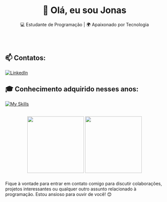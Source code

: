 <h1 align="center">👋 Olá, eu sou Jonas</h1>

<p align="center">
  💻 Estudante de Programação | 🌍 Apaixonado por Tecnologia
</p><br><br>



## 📫 Contatos:
<p>
  <a href="https://www.linkedin.com/in/seu-linkedin" target="_blank">
    <img src="https://skillicons.dev/icons?i=instagram" alt="LinkedIn" />
  </a>
</p>

## 🎓 Conhecimento adquirido nesses anos:
[![My Skills](https://skillicons.dev/icons?i=html,css,javascript,python,tailwind,react)](https://skillicons.dev)<br><br>


<div align="center">
  <img height="180em" src="https://github-readme-stats.vercel.app/api?username=Abnnerr&show_icons=true&theme=tokyonight"/>
  <img height="180em" src="https://github-readme-stats.vercel.app/api/top-langs/?username=Abnnerr&layout=compact&langs_count=7&theme=tokyonight"/>
</div>

###


Fique à vontade para entrar em contato comigo para discutir colaborações, projetos interessantes ou qualquer outro assunto relacionado à programação. Estou ansioso para ouvir de você! 😊 <br><br>

